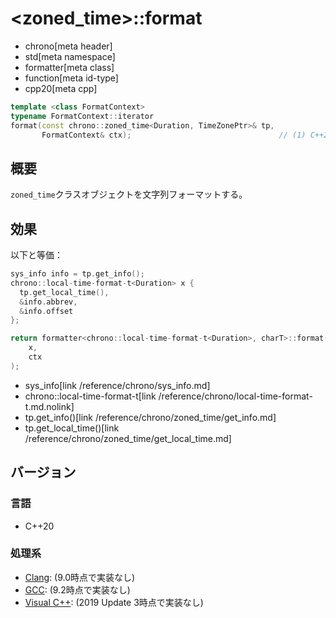 # <zoned_time>::format
* chrono[meta header]
* std[meta namespace]
* formatter[meta class]
* function[meta id-type]
* cpp20[meta cpp]

```cpp
template <class FormatContext>
typename FormatContext::iterator
format(const chrono::zoned_time<Duration, TimeZonePtr>& tp,
       FormatContext& ctx);                                 // (1) C++20
```

## 概要
`zoned_time`クラスオブジェクトを文字列フォーマットする。


## 効果
以下と等価：

```cpp
sys_info info = tp.get_info();
chrono::local-time-format-t<Duration> x {
  tp.get_local_time(),
  &info.abbrev,
  &info.offset
};

return formatter<chrono::local-time-format-t<Duration>, charT>::format(
    x,
    ctx
);
```
* sys_info[link /reference/chrono/sys_info.md]
* chrono::local-time-format-t[link /reference/chrono/local-time-format-t.md.nolink]
* tp.get_info()[link /reference/chrono/zoned_time/get_info.md]
* tp.get_local_time()[link /reference/chrono/zoned_time/get_local_time.md]

## バージョン
### 言語
- C++20

### 処理系
- [Clang](/implementation.md#clang): (9.0時点で実装なし)
- [GCC](/implementation.md#gcc): (9.2時点で実装なし)
- [Visual C++](/implementation.md#visual_cpp): (2019 Update 3時点で実装なし)
